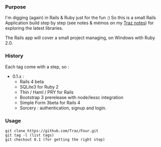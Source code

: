 ### Purpose

I'm digging (again) in Rails & Ruby just for the fun :)
So this is a small Rails Application build step by step (see notes & mémos on my [Traz notes](http://traz.github.io)) for exploring the latest libraries.

The Rails app will cover a small project managing, on Windows with Ruby 2.0.

### History

Each tag come with a step, so :

- 0.1.x : 
  - Rails 4 beta 
  - SQLite3 for Ruby 2
  - Thin / Haml / PRY for Rails
  - Bootstrap 3 prerelease with node/lessc integration
  - Simple Form 3beta for Rails 4
  - Sorcery : authentication, signup and login.


### Usage

    git clone https://github.com/Traz/Four.git
    git tag -l (list tags)
    git checkout 0.1 (for getting the right step)